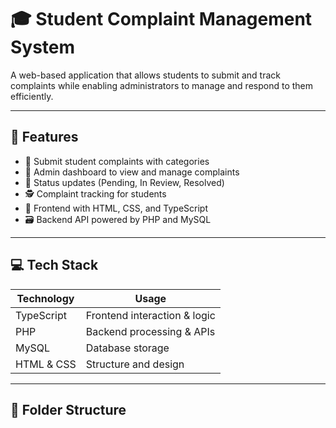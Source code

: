 # 🎓 Student Complaint Management System

A web-based application that allows students to submit and track complaints while enabling administrators to manage and respond to them efficiently.

---

## 📌 Features

- 📝 Submit student complaints with categories
- 📂 Admin dashboard to view and manage complaints
- 🔔 Status updates (Pending, In Review, Resolved)
- 🕵️ Complaint tracking for students
- 🧩 Frontend with HTML, CSS, and TypeScript
- 🗃️ Backend API powered by PHP and MySQL

---

## 💻 Tech Stack

| Technology  | Usage                           |
|-------------|---------------------------------|
| TypeScript  | Frontend interaction & logic    |
| PHP         | Backend processing & APIs       |
| MySQL       | Database storage                |
| HTML & CSS  | Structure and design            |

---

## 📁 Folder Structure

